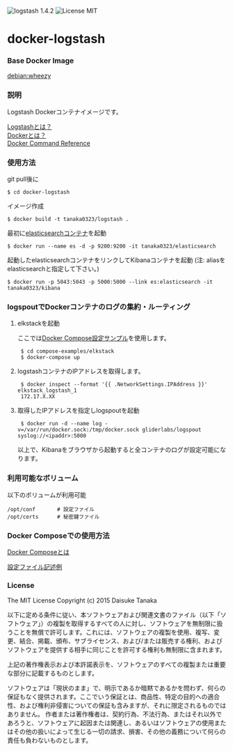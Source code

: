 ![logstash 1.4.2](https://img.shields.io/badge/logstash-1.4.2-brightgreen.svg) ![License MIT](https://img.shields.io/badge/license-MIT-blue.svg)

# docker-logstash

### Base Docker Image

[debian:wheezy](https://registry.hub.docker.com/_/debian/)

### 説明

Logstash Dockerコンテナイメージです。

[Logstashとは？](https://www.elastic.co/products/logstash)  
[Dockerとは？](https://docs.docker.com/)  
[Docker Command Reference](https://docs.docker.com/reference/commandline/cli/)

### 使用方法

git pull後に

    $ cd docker-logstash

イメージ作成

    $ docker build -t tanaka0323/logstash .

最初に[elasticsearchコンテナ](https://bitbucket.org/tanaka0323/docker-elasticsearch)を起動

    $ docker run --name es -d -p 9200:9200 -it tanaka0323/elasticsearch

起動したelasticsearchコンテナをリンクしてKibanaコンテナを起動
(注: aliasをelasticsearchと指定して下さい。)  

    $ docker run -p 5043:5043 -p 5000:5000 --link es:elasticsearch -it tanaka0323/kibana

### logspoutでDockerコンテナのログの集約・ルーティング

1. elkstackを起動

    ここでは[Docker Compose設定サンプル](https://bitbucket.org/tanaka0323/compose-examples)を使用します。

        $ cd compose-examples/elkstack
        $ docker-compose up

2. logstashコンテナのIPアドレスを取得します。

        $ docker inspect --format '{{ .NetworkSettings.IPAddress }}' elkstack_logstash_1
        172.17.X.XX

3. 取得したIPアドレスを指定しlogspoutを起動

        $ docker run -d --name log -v=/var/run/docker.sock:/tmp/docker.sock gliderlabs/logspout syslog://<ipaddr>:5000

    以上で、Kibanaをブラウザから起動すると全コンテナのログが設定可能になります。

### 利用可能なボリューム

以下のボリュームが利用可能

    /opt/conf       # 設定ファイル
    /opt/certs      # 秘密鍵ファイル

### Docker Composeでの使用方法

[Docker Composeとは](https://docs.docker.com/compose/)  

[設定ファイル記述例](https://bitbucket.org/tanaka0323/compose-examples)

### License

The MIT License
Copyright (c) 2015 Daisuke Tanaka

以下に定める条件に従い、本ソフトウェアおよび関連文書のファイル（以下「ソフトウェア」）の複製を取得するすべての人に対し、ソフトウェアを無制限に扱うことを無償で許可します。これには、ソフトウェアの複製を使用、複写、変更、結合、掲載、頒布、サブライセンス、および/または販売する権利、およびソフトウェアを提供する相手に同じことを許可する権利も無制限に含まれます。

上記の著作権表示および本許諾表示を、ソフトウェアのすべての複製または重要な部分に記載するものとします。

ソフトウェアは「現状のまま」で、明示であるか暗黙であるかを問わず、何らの保証もなく提供されます。ここでいう保証とは、商品性、特定の目的への適合性、および権利非侵害についての保証も含みますが、それに限定されるものではありません。 作者または著作権者は、契約行為、不法行為、またはそれ以外であろうと、ソフトウェアに起因または関連し、あるいはソフトウェアの使用またはその他の扱いによって生じる一切の請求、損害、その他の義務について何らの責任も負わないものとします。